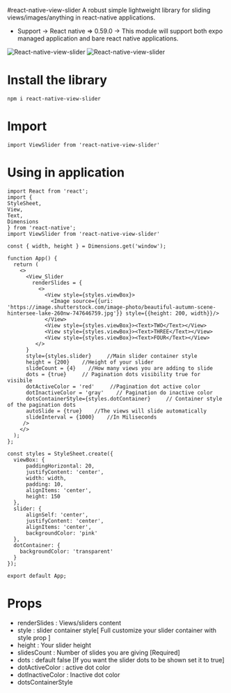 #react-native-view-slider
A robust simple lightweight library for sliding views/images/anything in react-native applications.

- Support
  -> React native => 0.59.0
  -> This module will support both expo managed application and bare react native applications.


![React-native-view-slider](demo.png) ![React-native-view-slider](demo-android.png)


# Install the library

    npm i react-native-view-slider

# Import

    import ViewSlider from 'react-native-view-slider'

# Using in application

    import React from 'react';
    import {
    StyleSheet,
    View,
    Text,
    Dimensions
    } from 'react-native';
    import ViewSlider from 'react-native-view-slider'

    const { width, height } = Dimensions.get('window');

    function App() {
      return (
        <>
          <View_Slider 
            renderSlides = {
              <>
                <View style={styles.viewBox}>
                  <Image source={{uri: 'https://image.shutterstock.com/image-photo/beautiful-autumn-scene-hintersee-lake-260nw-747646759.jpg'}} style={{height: 200, width}}/>
                </View>
                <View style={styles.viewBox}><Text>TWO</Text></View>
                <View style={styles.viewBox}><Text>THREE</Text></View>
                <View style={styles.viewBox}><Text>FOUR</Text></View>
             </>
          }
          style={styles.slider}     //Main slider container style
          height = {200}    //Height of your slider
          slideCount = {4}    //How many views you are adding to slide
          dots = {true}     // Pagination dots visibility true for visibile 
          dotActiveColor = 'red'     //Pagination dot active color
          dotInactiveColor = 'gray'    // Pagination do inactive color
          dotsContainerStyle={styles.dotContainer}     // Container style of the pagination dots
          autoSlide = {true}    //The views will slide automatically
          slideInterval = {1000}    //In Miliseconds
         />
        </>
      );
    };

    const styles = StyleSheet.create({
      viewBox: {
          paddingHorizontal: 20,
          justifyContent: 'center',
          width: width,
          padding: 10,
          alignItems: 'center',
          height: 150
      },
      slider: {
          alignSelf: 'center',
          justifyContent: 'center',
          alignItems: 'center',
          backgroundColor: 'pink'
      },
      dotContainer: {
        backgroundColor: 'transparent'
      }
    });

    export default App;


# Props

* renderSlides : Views/sliders content 
* style : slider container style[ Full customize your slider container with style prop ]
* height : Your slider height
* slidesCount : Number of slides you are giving [Required]
* dots : default false [If you want the slider dots to be shown set it to true]
* dotActiveColor : active dot color
* dotInactiveColor : Inactive dot color 
* dotsContainerStyle
